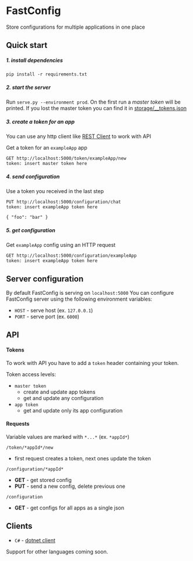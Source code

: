 # FastConfig
Store configurations for multiple applications in one place

## Quick start

##### 1. install dependencies
`pip install -r requirements.txt`

##### 2. start the server
Run `serve.py --environment prod`.
On the first run a *master token* will be printed. 
If you lost the master token you can find it in [storage/__tokens.json](server/storage/__tokens.json)

##### 3. create a token for an app
You can use any http client like [REST Client](https://marketplace.visualstudio.com/items?itemName=humao.rest-client) to work with API

Get a token for an `exampleApp` app
```http
GET http://localhost:5000/token/exampleApp/new
token: insert master token here
```

##### 4. send configuration
Use a token you received in the last step
```http
PUT http://localhost:5000/configuration/chat
token: insert exampleApp token here

{ "foo": "bar" }
```

##### 5. get configuration

Get `exampleApp` config using an HTTP request
```http
GET http://localhost:5000/configuration/exampleApp
token: insert exampleApp token here
```

## Server configuration
By default FastConfig is serving on `localhost:5000`
You can configure FastConfig server using the following environment variables:
- `HOST` - serve host (ex. `127.0.0.1`)
- `PORT` - serve port (ex. `6000`)

## API
#### Tokens
To work with API you have to add a `token` header containing your token.

Token access levels:
- `master token`
  - create and update app tokens
  - get and update any configuration
- `app token` 
  - get and update only its app configuration


#### Requests
Variable values are marked with `*...*` (ex. `*appId*`)

`/token/*appId*/new` 
- first request creates a token, next ones update the token
  
`/configuration/*appId*` 
- **GET** - get stored config
- **PUT** - send a new config, delete previous one

`/configuration`
- **GET** - get configs for all apps as a single json

## Clients
- `C#` - [dotnet client](csharp_client)

Support for other languages coming soon. 